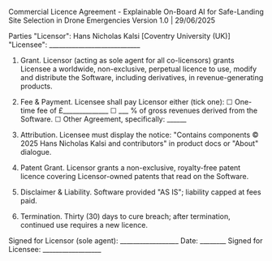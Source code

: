 Commercial Licence Agreement - Explainable On-Board AI for Safe-Landing Site Selection in Drone Emergencies
Version 1.0 | 29/06/2025

Parties
  "Licensor":  Hans Nicholas Kalsi [Coventry University (UK)]
  "Licensee":   ____________________________

1. Grant.  Licensor (acting as sole agent for all co-licensors) grants
   Licensee a worldwide, non-exclusive, perpetual licence to use,
   modify and distribute the Software, including derivatives, in
   revenue-generating products.

2. Fee & Payment.  Licensee shall pay Licensor either (tick one):
      ☐  One-time fee of £______________
      ☐  ___ % of gross revenues derived from the Software.
      ☐ Other Agreement, specifically: ______

3. Attribution.  Licensee must display the notice:
      "Contains components © 2025 Hans Nicholas Kalsi and contributors" in product docs or "About" dialogue.

4. Patent Grant.  Licensor grants a non-exclusive, royalty-free patent
   licence covering Licensor-owned patents that read on the Software.

5. Disclaimer & Liability.  Software provided "AS IS"; liability capped at fees paid.

6. Termination.  Thirty (30) days to cure breach; after termination, continued use requires a new licence.

Signed for Licensor (sole agent): __________________  Date: ________
Signed for Licensee:             __________________ 